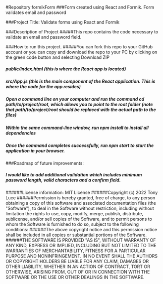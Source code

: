 #Repository formikForm
###Form created using React and Formik. Form validates email and password

###Project Title: Validate forms using React and Formik

###Description of Project
#####This repo contains the code necessary to validate an email and password field.

###How to run this project.
#####You can fork this repo to your GitHub account or you can copy and download the repo to your PC by clicking on the green code button and selecting Download ZIP
##### public/index.html (this is where the React app is located)
##### src/App.js (this is the main component of the React application. This is where the code for the app resides)
##### Open a command line on your computer and run the command cd path/to/project/root, which allows you to point to the root folder  (note that path/to/project/root should be replaced with the actual path to the files)
##### Within the same command-line window, run npm install to install all dependencies
##### Once the command completes successfully, run npm start to start the application in your browser.

###Roadmap of future improvements:
##### I would like to add additional validation which includes minimum password length, valid characters and a confirm field.

######License information: MIT License
######Copyright (c) 2022 Tony Luce
######Permission is hereby granted, free of charge, to any person obtaining a copy of this software and associated documentation files (the "Software"), to deal in the Software without restriction, including without limitation the rights to use, copy, modify, merge, publish, distribute, sublicense, and/or sell copies of the Software, and to permit persons to whom the Software is furnished to do so, subject to the following conditions:
######The above copyright notice and this permission notice shall be included in all copies or substantial portions of the Software.
######THE SOFTWARE IS PROVIDED "AS IS", WITHOUT WARRANTY OF ANY KIND, EXPRESS OR IMPLIED, INCLUDING BUT NOT LIMITED TO THE WARRANTIES OF MERCHANTABILITY, FITNESS FOR A PARTICULAR PURPOSE AND NONINFRINGEMENT. IN NO EVENT SHALL THE AUTHORS OR COPYRIGHT HOLDERS BE LIABLE FOR ANY CLAIM, DAMAGES OR OTHER LIABILITY, WHETHER IN AN ACTION OF CONTRACT, TORT OR OTHERWISE, ARISING FROM, OUT OF OR IN CONNECTION WITH THE SOFTWARE OR THE USE OR OTHER DEALINGS IN THE SOFTWARE.
